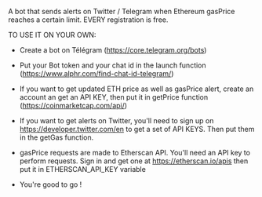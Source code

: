 A bot that sends alerts on Twitter / Telegram when Ethereum gasPrice reaches a certain limit. EVERY registration is free.

TO USE IT ON YOUR OWN: 

- Create a bot on Télégram (https://core.telegram.org/bots)

- Put your Bot token and your chat id in the launch function (https://www.alphr.com/find-chat-id-telegram/)

- If you want to get updated ETH price as well as gasPrice alert, create an account an get an API KEY, then put it in getPrice function (https://coinmarketcap.com/api/)

- If you want to get alerts on Twitter, you'll need to sign up on https://developer.twitter.com/en to get a set of API KEYS. Then put them in the getGas function.

- gasPrice requests are made to Etherscan API. You'll need an API key to perform requests. Sign in and get one at https://etherscan.io/apis then put it in
  ETHERSCAN_API_KEY variable

- You're good to go !
